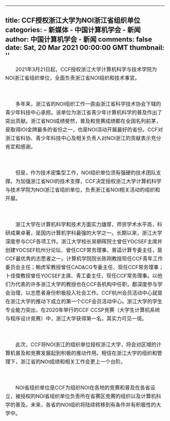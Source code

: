 
---
title: CCF授权浙江大学为NOI浙江省组织单位
categories: 
    - 新媒体
    - 中国计算机学会 - 新闻
author: 中国计算机学会 - 新闻
comments: false
date: Sat, 20 Mar 2021 00:00:00 GMT
thumbnail: ''
---

<div>   
<p style="text-align:left;text-indent:32px;line-height:27px"><span style="font-size:16px">2021</span><span style="font-size:16px;font-family:宋体">年</span><span style="font-size:16px">3</span><span style="font-size:16px;font-family:宋体">月</span><span style="font-size:16px">21</span><span style="font-size:16px;font-family:宋体">日起，</span><span style="font-size:16px">CCF</span><span style="font-size:16px;font-family:宋体">授权浙江大学计算机科学与技术学院为</span><span style="font-size:16px">NOI</span><span style="font-size:16px;font-family:宋体">浙江省组织单位，全面负责浙江省</span><span style="font-size:16px">NOI</span><span style="font-size:16px;font-family:宋体">组织和技术事宜。</span></p><p style="text-align:left;text-indent:32px;line-height:27px"><span style="font-size:16px;font-family:宋体"><br></span></p><p style="text-align:left;text-indent:32px;line-height:27px"><span style="font-size:16px"> </span></p><p style="text-align:left;text-indent:32px;line-height:27px"><span style="font-size:16px;font-family:宋体">多年来，浙江省的</span><span style="font-size:16px">NOI</span><span style="font-size:16px;font-family:宋体">组织工作一直由浙江省科学技术协会下辖的青少年科技中心承担。该单位为浙江省青少年计算机科学的普及作出了突出贡献。浙江省</span><span style="font-size:16px">NOI</span><span style="font-size:16px;font-family:宋体">成绩斐然，普及和竞赛成绩都在全国名列前茅，是取得</span><span style="font-size:16px">IOI</span><span style="font-size:16px;font-family:宋体">金牌最多的省份之一，也是</span><span style="font-size:16px">NOI</span><span style="font-size:16px;font-family:宋体">活动开展最好的省份。</span><span style="font-size:16px">CCF</span><span style="font-size:16px;font-family:宋体">对浙江省科协、青少年科技中心及相关负责人对</span><span style="font-size:16px">NOI</span><span style="font-size:16px;font-family:宋体">浙江的贡献表示充分肯定和感谢。</span></p><p style="text-align:left;text-indent:32px;line-height:27px"><span style="font-size:16px;font-family:宋体"><br></span></p><p style="text-align:left;text-indent:32px;line-height:27px"><span style="font-size:16px"> </span></p><p style="text-align:left;text-indent:32px;line-height:27px"><span style="font-size:16px;font-family:宋体">但是，作为技术密集型工作，</span><span style="font-size:16px">NOI</span><span style="font-size:16px;font-family:宋体">组织单位须有强硬的技术团队支撑。为加强浙江省</span><span style="font-size:16px">NOI</span><span style="font-size:16px;font-family:宋体">的技术支撑，</span><span style="font-size:16px">CCF</span><span style="font-size:16px;font-family:宋体">决定授权浙江大学计算机科学与技术学院为</span><span style="font-size:16px">NOI</span><span style="font-size:16px;font-family:宋体">浙江省组织单位，负责浙江省</span><span style="font-size:16px">NOI</span><span style="font-size:16px;font-family:宋体">相关活动的组织和开展。</span></p><p style="text-align:left;text-indent:32px;line-height:27px"><span style="font-size:16px;font-family:宋体"><br></span></p><p style="text-align:left;text-indent:32px;line-height:27px"><span style="font-size:16px"> </span></p><p style="text-align:left;text-indent:32px;line-height:27px"><span style="font-size:16px;font-family:宋体">浙江大学在计算机科学和技术方面实力雄厚，师资学术水平高，科研成果卓著，是国内计算机学科最强的大学之一。长期以来，浙江大学深度参与</span><span style="font-size:16px">CCF</span><span style="font-size:16px;font-family:宋体">各项工作。浙江大学校长吴朝晖院士曾任</span><span style="font-size:16px">YOCSEF</span><span style="font-size:16px;font-family:宋体">主席并创建</span><span style="font-size:16px">YOCSEF</span><span style="font-size:16px;font-family:宋体">杭州分论坛、曾任</span><span style="font-size:16px">CCF</span><span style="font-size:16px;font-family:宋体">常务理事、普适计算专委主任，是</span><span style="font-size:16px">CCF</span><span style="font-size:16px;font-family:宋体">最优秀的志愿者之一。计算机学院院长陈刚教授现任</span><span style="font-size:16px">CCF</span><span style="font-size:16px;font-family:宋体">青年工作委员会主任；鲍虎军教授曾任</span><span style="font-size:16px">CAD&CG</span><span style="font-size: 16px;font-family:宋体">专委主任、现任</span><span style="font-size:16px">CCF</span><span style="font-size:16px;font-family:宋体">常务理事；卜佳俊教授曾任</span><span style="font-size:16px">YOCSEF</span><span style="font-size:16px;font-family:宋体">主席、青工委主任，现任</span><span style="font-size:16px">CCF</span><span style="font-size:16px;font-family:宋体">常务理事。以他们为代表的许多浙江大学的教授也在</span><span style="font-size:16px">CCF</span><span style="font-size:16px;font-family:宋体">各机构中任职，都深度参与学会治理，以志愿者身份积极投入社会工作。</span><span style="font-size:16px">CCF</span><span style="font-size:16px;font-family:宋体">杭州会员活动中心就是在浙江大学的推动下成立的第一个</span><span style="font-size:16px">CCF</span><span style="font-size:16px;font-family:宋体">会员活动中心。浙江大学的学生专业能力突出，在</span><span style="font-size:16px">2020</span><span style="font-size:16px;font-family:宋体">年举行的</span><span style="font-size:16px">CCF CCSP</span><span style="font-size: 16px;font-family:宋体">竞赛（大学生计算机系统与程序设计竞赛）中，浙江大学获得第一名，其实力可见一斑。</span></p><p style="text-align:left;text-indent:32px;line-height:27px"><span style="font-size: 16px;font-family:宋体"><br></span></p><p style="text-align:left;text-indent:32px;line-height:27px"><span style="font-size:16px"> </span></p><p style="text-align:left;text-indent:32px;line-height:27px"><span style="font-size:16px;font-family:宋体">此次，</span><span style="font-size:16px">CCF</span><span style="font-size:16px;font-family:宋体">将</span><span style="font-size:16px">NOI</span><span style="font-size:16px;font-family:宋体">浙江的组织单位授权浙江大学，将会对区域的计算机普及和竞赛发展起到积极的推动作用。相信在浙江大学的组织和管理下，浙江省的</span><span style="font-size:16px">NOI</span><span style="font-size:16px;font-family:宋体">成绩和相关工作会更上一个台阶。</span></p><p style="text-align:left;text-indent:32px;line-height:27px"><span style="font-size:16px;font-family:宋体"><br></span></p><p style="text-align:left;text-indent:32px;line-height:27px"><span style="font-size:16px"> </span></p><p style="text-align:left;text-indent:32px;line-height:27px"><span style="font-size:16px">NOI</span><span style="font-size:16px;font-family:宋体">省组织单位是</span><span style="font-size:16px">CCF</span><span style="font-size:16px;font-family:宋体">为组织</span><span style="font-size:16px">NOI</span><span style="font-size:16px;font-family:宋体">在各地的竞赛和普及在各省设立，被授权的</span><span style="font-size:16px">NOI</span><span style="font-size:16px;font-family:宋体">省组织单位负责所在省赛区竞赛的组织以及计算机科学的普及。未来，各省的</span><span style="font-size:16px">NOI</span><span style="font-size:16px;font-family:宋体">组织将陆续转移到有条件并有积极性的大学中。</span></p><p><br></p>
  
</div>
            